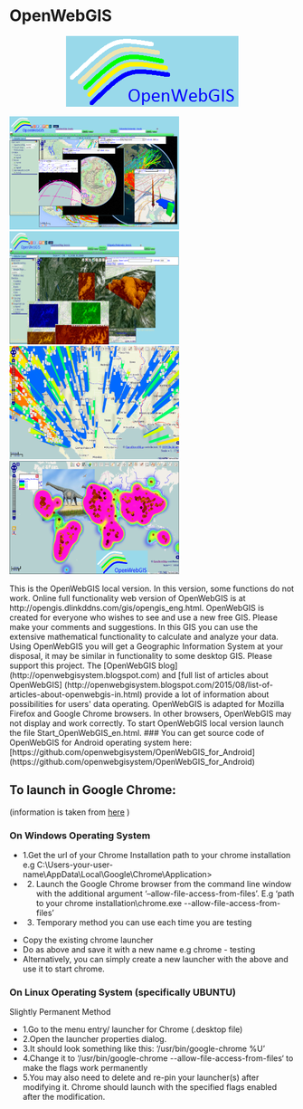 # OpenWebGIS
<p align="center">
<img src="imgopen/opengis.png" />
</p>
<p align="left">
<img width="300" height="200"src="news/OpenWebGIS1.png" /><img width="300" height="200" src="news/OpenWebGIS2.png" /><img width="300" height="200" src="news/OpenWebGIS3.png" /><img width="300" height="200" src="news/OpenWebGIS4.png" />
</p>
This is the OpenWebGIS local version. In this version, some functions do not work. Online full functionality web version of OpenWebGIS is at http://opengis.dlinkddns.com/gis/opengis_eng.html.
OpenWebGIS is created for everyone who wishes to see and use a new free GIS. Please make your comments and suggestions. In this GIS you can use the extensive mathematical functionality to calculate and analyze your data. Using OpenWebGIS you will get a Geographic Information System at your disposal, it may be similar in functionality to some desktop GIS. Please support this project.
The [OpenWebGIS blog] (http://openwebgisystem.blogspot.com) and [full list of articles about OpenWebGIS] (http://openwebgisystem.blogspot.com/2015/08/list-of-articles-about-openwebgis-in.html) provide a lot of information about possibilities for users' data operating.
OpenWebGIS is adapted for Mozilla Firefox and Google Chrome browsers. In other browsers, OpenWebGIS may not display and work correctly. To start OpenWebGIS local version launch the file Start_OpenWebGIS_en.html.
### You can get source code of OpenWebGIS for Android operating system here: [https://github.com/openwebgisystem/OpenWebGIS_for_Android](https://github.com/openwebgisystem/OpenWebGIS_for_Android)

## To launch in Google Chrome:
(information is taken from [here](http://chrome-allow-file-access-from-file.com) )
### On Windows Operating System
* 1.Get the url of your Chrome Installation path to your chrome installation e.g C:\Users\-your-user-name\AppData\Local\Google\Chrome\Application>
* 2. Launch the Google Chrome browser from the command line window with the additional argument ‘–allow-file-access-from-files’. E.g ‘path to your chrome installation\chrome.exe --allow-file-access-from-files’
* 3. Temporary method you can use each time you are testing
- Copy the existing chrome launcher
- Do as above and save it with a new name e.g chrome - testing
- Alternatively, you can simply create a new launcher with the above and use it to start chrome.

### On Linux Operating System (specifically UBUNTU)
Slightly Permanent Method

* 1.Go to the menu entry/ launcher for Chrome (.desktop file)
* 2.Open the launcher properties dialog.
* 3.It should look something like this: ‘/usr/bin/google-chrome %U’
* 4.Change it to ‘/usr/bin/google-chrome --allow-file-access-from-files‘ to make the flags work permanently
* 5.You may also need to delete and re-pin your launcher(s) after modifying it. Chrome should launch with the specified flags enabled after the modification.
